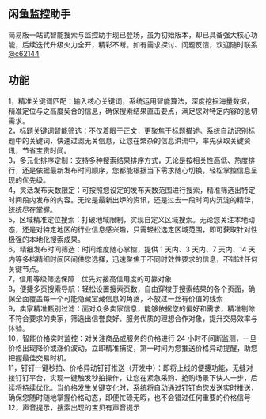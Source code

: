 ## 闲鱼监控助手
 简易版一站式智能搜索与监控助手现已登场，虽为初始版本，却已具备强大核心功能，后续迭代升级火力全开，精彩不断。如有需求探讨、问题反馈，欢迎随时联系[@c62144](https://t.me/c62144)  
## 功能 
1，精准关键词匹配：输入核心关键词，系统运用智能算法，深度挖掘海量数据，精准定位与之高度契合的信息，确保搜索结果直击要点，满足您对特定内容的急切需求。
<br />
2，标题关键词智能筛选：不仅着眼于正文，更聚焦于标题描述。系统自动识别标题中的关键词，快速过滤无关信息，让您在繁杂的信息洪流中，率先获取关键资讯，节省宝贵时间。
<br />
3，多元化排序定制：支持多种搜索结果排序方式，无论是按相关性高低、热度排行，还是依据最新发布时间顺序，您都能根据当下需求随心切换，轻松掌控信息呈现的优先级。
<br />
4，灵活发布天数限定：可按照您设定的发布天数范围进行搜索，精准筛选出特定时间段内发布的内容。无论是最新出炉的资讯，还是过去一段时间内沉淀的精华，统统尽在掌握。
<br />
5，区域精准定位搜索：打破地域限制，实现自定义区域搜索。无论您关注本地动态，还是对特定地区的行业信息感兴趣，只需轻松选定区域范围，即可获取针对性极强的本地化搜索成果。
<br />
6，精细发布时间筛选：时间维度随心掌控，提供 1 天内、3 天内、7 天内、14 天内等多档精细时间区间供您选择，迅速聚焦于不同时效性要求的信息，不错过任何关键节点。
<br />
7，信用等级筛选保障：优先对接高信用度的可靠对象
<br />
8，便捷多页搜索导航：轻松设置搜索页数，自由穿梭于搜索结果的各个页面，确保全面覆盖每一个可能隐藏宝藏信息的角落，不放过一丝有价值的线索
<br />
9，卖家精准甄别过滤：面对众多卖家信息，能够依据您的偏好和需求，精准剔除不符合要求的卖家，筛选出信誉良好、服务优质的理想合作对象，提升交易效率与体验。
<br />
10，智能价格实时监控：对关注商品或服务的价格进行 24 小时不间断监测，一旦价格出现降价或涨价波动，立即精准捕捉，第一时间为您推送价格异动提醒，助您把握最佳交易时机。
<br />
11，钉钉一键秒拍、价格异动钉钉推送（开发中）：即将上线的便捷功能，无缝对接钉钉平台，实现一键触发秒拍操作，让您在紧急采购、抢购场景下快人一步，后续将持续优化。当价格发生关键变化时，系统将自动通过钉钉向您发送实时推送，确保您随时随地掌握价格动态，即便忙碌无暇，也不会错过任何重要的价格信号
<br />
12，声音提示，搜索出现的宝贝有声音提示